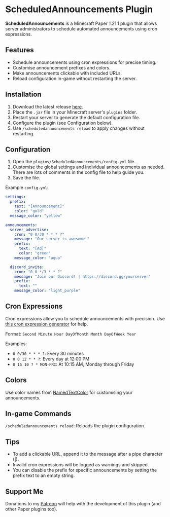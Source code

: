 # ScheduledAnnouncements Plugin

**ScheduledAnnouncements** is a Minecraft Paper 1.21.1 plugin that allows server administrators to schedule automated announcements using cron expressions.

## Features
- Schedule announcements using cron expressions for precise timing.
- Customise announcement prefixes and colors.
- Make announcements clickable with included URLs.
- Reload configuration in-game without restarting the server.

## Installation
1. Download the latest release [here](https://github.com/Jelly-Pudding/scheduled-Announcements/releases/latest).
2. Place the `.jar` file in your Minecraft server's `plugins` folder.
3. Restart your server to generate the default configuration file.
4. Configure the plugin (see Configuration below).
5. Use `/scheduledannouncements reload` to apply changes without restarting.

## Configuration
1. Open the `plugins/ScheduledAnnouncements/config.yml` file.
2. Customise the global settings and individual announcements as needed. There are lots of comments in the config file to help guide you.
3. Save the file.

Example `config.yml`:
```yaml
settings:
  prefix:
    text: "[Announcement]"
    color: "gold"
  message_color: "yellow"

announcements:
  server_advertise:
    cron: "0 0/30 * * * ?"
    message: "Our server is awesome!"
    prefix:
      text: "[Ad]"
      color: "green"
    message_color: "aqua"

  discord_invite:
    cron: "0 0 */3 * * ?"
    message: "Join our Discord! | https://discord.gg/yourserver"
    prefix:
      text: ""
    message_color: "light_purple"
```

## Cron Expressions
Cron expressions allow you to schedule announcements with precision. Use [this cron expression generator](https://www.freeformatter.com/cron-expression-generator-quartz.html) for help.

Format: `Second Minute Hour DayOfMonth Month DayOfWeek Year`

Examples:
- `0 0/30 * * * ?`: Every 30 minutes
- `0 0 12 * * ?`: Every day at 12:00 PM
- `0 15 10 ? * MON-FRI`: At 10:15 AM, Monday through Friday

## Colors
Use color names from [NamedTextColor](https://jd.advntr.dev/api/4.17.0/net/kyori/adventure/text/format/NamedTextColor.html) for customising your announcements.

## In-game Commands
`/scheduledannouncements reload`: Reloads the plugin configuration.

## Tips
- To add a clickable URL, append it to the message after a pipe character (|).
- Invalid cron expressions will be logged as warnings and skipped.
- You can disable the prefix for specific announcements by setting the prefix text to an empty string.

## Support Me
Donations to my [Patreon](https://www.patreon.com/lolwhatyesme) will help with the development of this plugin (and other Paper plugins too).